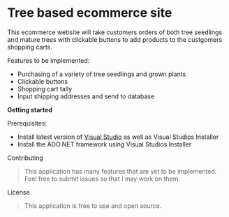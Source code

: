 # **Tree based ecommerce site**

This ecommerce website will take customers orders of both tree seedlings and mature trees with clickable buttons to add products to the custgomers shopping carts. 

Features to be implemented:

- Purchasing of a variety of tree seedlings and grown plants
- Clickable buttons
- Shopping cart tally
- Input shipping addresses and send to database

**Getting started**

Prerequisites:
- Install latest version of [Visual Studio](https://visualstudio.microsoft.com/downloads/) as well as Visual Studios Installer
- Install the ADO.NET framework using Visual Studios Installer

Contributing
  >This application has many features that are yet to be implemented. Feel free to submit issues   so that I may work on them.
  
License
  >This application is free to use and open source. 
